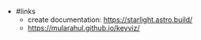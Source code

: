 - #links
	- create documentation: https://starlight.astro.build/
	- https://mularahul.github.io/keyviz/